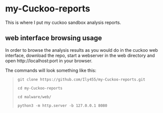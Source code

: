 # my-Cuckoo-reports
This is where I put my cuckoo sandbox analysis reports.

## web interface browsing usage
In order to browse the analysis results as you would do in the cuckoo web interface, download the repo, start a webserver in the web directory and open http://localhost:port in your browser.


The commands will look something like this:
>`git clone https://github.com/Ily455/my-Cuckoo-reports.git`
>
>`cd my-Cuckoo-reports`
>
>`cd malware/web/`
>
>`python3 -m http.server -b 127.0.0.1 8080`
